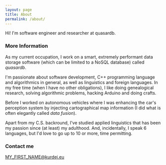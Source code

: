 ```yaml
---
layout: page
title: About
permalink: /about/
---
```


Hi! I'm software engineer and researcher at quasardb.

### More Information

As my current occupation, I work on a smart, extremely performant data storage software (which can be limited to a NoSQL database) called *quasardb*.

I'm passionate about software development, C++ programming language and algorithmics in general, as well as linguistics and foreign languages.
In my free time (when I have no other obligations), I like doing genealogical research, solving algorithmic problems, hacking Arduino and doing crafts.

Before I worked on autonomous vehicles where I was enhancing the car's perception system by injecting cartographical map information (I did what is often elegantly called *data fusion*).

Apart from my C.S. backround, I've studied applied linguistics that has been my passion since (at least) my adulthood.
And, incidentally, I speak 6 languages, but I'd love to go up to 10 or more, time permitting.

### Contact me

[MY_FIRST_NAME@kurdej.eu](mailto:MY_FIRST_NAME@kurdej.eu)